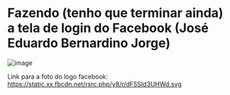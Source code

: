 # Fazendo (tenho que terminar ainda) a tela de login do Facebook (José Eduardo Bernardino Jorge)

![image](https://user-images.githubusercontent.com/74507357/221966256-5bced94c-069b-4327-aac0-e505fb2ee9e4.png)
  
  
Link para a foto do logo facebook:  
https://static.xx.fbcdn.net/rsrc.php/y8/r/dF5SId3UHWd.svg
